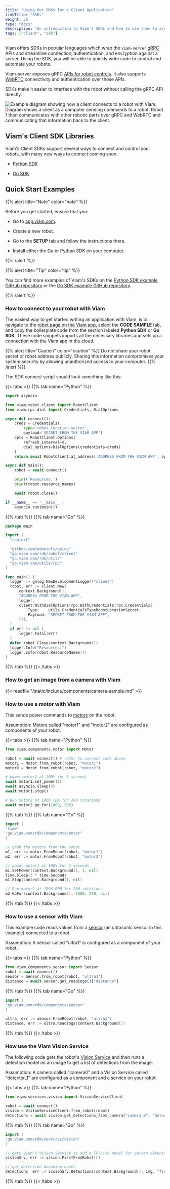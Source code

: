 ```yaml
---
title: "Using Our SDKs for a Client Application"
linkTitle: "SDKs"
weight: 30
type: "docs"
description: "An introduction to Viam's SDKs and how to use them to access and control your robot."
tags: ["client", "sdk"]
---
```


Viam offers SDKs in popular languages which wrap the `viam-server` [gRPC](https://grpc.io/) APIs and streamline connection, authentication, and encryption against a server.
Using the SDK, you will be able to quickly write code to control and automate your robots.

Viam-server exposes gRPC [APIs for robot controls](https://github.com/viamrobotics/api).
It also supports [WebRTC](https://webrtcforthecurious.com/) connectivity and authentication over those APIs.

SDKs make it easier to interface with the robot without calling the gRPC API directly.

<img src="../img/SDK-as-client/image1.png" alt="Example diagram showing how a client connects to a robot with Viam. Diagram shows a client as a computer sending commands to a robot. Robot 1 then communicates with other robotic parts over gRPC and WebRTC and communicating that information back to the client."><br>

## Viam's Client SDK Libraries

Viam's Client SDKs support several ways to connect and control your robots, with many new ways to connect coming soon.

- [Python SDK](https://python.viam.dev/)

- [Go SDK](https://pkg.go.dev/go.viam.com/rdk)

## Quick Start Examples

{{% alert title="Note" color="note" %}}

Before you get started, ensure that you:

- Go to [app.viam.com](https://app.viam.com/).

- Create a new robot.

- Go to the **SETUP** tab and follow the instructions there.

- Install either the [Go](https://pkg.go.dev/go.viam.com/rdk) or [Python](https://python.viam.dev/) SDK on your computer.

{{% /alert %}}

{{% alert title="Tip" color="tip" %}}

You can find more examples of Viam's SDKs on the [Python SDK example GitHub repository](https://github.com/viamrobotics/viam-python-sdk/tree/main/examples/server/v1) or the [Go SDK example GitHub repository](https://github.com/viamrobotics/rdk/tree/main/examples).

{{% /alert %}}

### How to connect to your robot with Viam

The easiest way to get started writing an application with Viam, is to navigate to the [robot page on the Viam app](https://app.viam.com/robots), select the **CODE SAMPLE** tab, and copy the boilerplate code from the section labeled **Python SDK** or **Go SDK**.
These code snippets imports all the necessary libraries and sets up a connection with the Viam app in the cloud.

{{% alert title="Caution" color="caution" %}}
Do not share your robot secret or robot address publicly.
Sharing this information compromises your system security by allowing unauthorized access to your computer.
{{% /alert %}}

The SDK connect script should look something like this:

{{< tabs >}}
{{% tab name="Python" %}}

```python {class="line-numbers linkable-line-numbers"}
import asyncio

from viam.robot.client import RobotClient
from viam.rpc.dial import Credentials, DialOptions

async def connect():
    creds = Credentials(
        type='robot-location-secret',
        payload='SECRET FROM THE VIAM APP')
    opts = RobotClient.Options(
        refresh_interval=0,
        dial_options=DialOptions(credentials=creds)
    )
    return await RobotClient.at_address('ADDRESS FROM THE VIAM APP', opts)

async def main():
    robot = await connect()

    print('Resources:')
    print(robot.resource_names)

    await robot.close()

if __name__ == '__main__':
    asyncio.run(main())
```

{{% /tab %}}
{{% tab name="Go" %}}

```go {class="line-numbers linkable-line-numbers"}
package main

import (
  "context"

  "github.com/edaniels/golog"
  "go.viam.com/rdk/robot/client"
  "go.viam.com/rdk/utils"
  "go.viam.com/utils/rpc"
)

func main() {
  logger := golog.NewDevelopmentLogger("client")
  robot, err := client.New(
      context.Background(),
      "ADDRESS FROM THE VIAM APP",
      logger,
      client.WithDialOptions(rpc.WithCredentials(rpc.Credentials{
          Type:    utils.CredentialsTypeRobotLocationSecret,
          Payload: "SECRET FROM THE VIAM APP",
      })),
  )
  if err != nil {
      logger.Fatal(err)
  }
  defer robot.Close(context.Background())
  logger.Info("Resources:")
  logger.Info(robot.ResourceNames())
}
```

{{% /tab %}}
{{< /tabs >}}

### How to get an image from a camera with Viam

{{< readfile "/static/include/components/camera-sample.md" >}}

### How to use a motor with Viam

This sends power commands to [motors](/components/motor/) on the robot.

Assumption: Motors called "motor1" and "motor2" are configured as components of your robot.

{{< tabs >}}
{{% tab name="Python" %}}

```python {class="line-numbers linkable-line-numbers"}
from viam.components.motor import Motor

robot = await connect() # refer to connect code above
motor1 = Motor.from_robot(robot, "motor1")
motor2 = Motor.from_robot(robot, "motor2")

# power motor1 at 100% for 3 seconds
await motor1.set_power(1)
await asyncio.sleep(3)
await motor1.stop()

# Run motor2 at 1000 rpm for 200 rotations
await motor2.go_for(1000, 200)
```

{{% /tab %}}
{{% tab name="Go" %}}

```go {class="line-numbers linkable-line-numbers"}
import (
"time"
"go.viam.com/rdk/components/motor"
)

// grab the motors from the robot
m1, err := motor.FromRobot(robot, "motor1")
m2, err := motor.FromRobot(robot, "motor2")

// power motor1 at 100% for 3 seconds
m1.SetPower(context.Background(), 1, nil)
time.Sleep(3 * time.Second)
m1.Stop(context.Background(), nil)

// Run motor2 at 1000 RPM for 200 rotations
m2.GoFor(context.Background(), 1000, 200, nil)
```

{{% /tab %}}
{{< /tabs >}}

### How to use a sensor with Viam

This example code reads values from a [sensor](/components/sensor/) (an ultrasonic sensor in this example) connected to a robot.

Assumption: A sensor called "ultra1" is configured as a component of your robot.

{{< tabs >}}
{{% tab name="Python" %}}

```python {class="line-numbers linkable-line-numbers"}
from viam.components.sensor import Sensor
robot = await connect()
sensor = Sensor.from_robot(robot, "ultra1")
distance = await sensor.get_readings()["distance"]
```

{{% /tab %}}
{{% tab name="Go" %}}

```go {class="line-numbers linkable-line-numbers"}
import (
"go.viam.com/rdk/components/sensor"
)

ultra, err := sensor.FromRobot(robot, "ultra1")
distance, err := ultra.Readings(context.Background())
```

{{% /tab %}}
{{< /tabs >}}

### How use the Viam Vision Service

The following code gets the robot's [Vision Service](https://python.viam.dev/autoapi/viam/services/vision/index.html?highlight=vision#module-viam.services.vision) and then runs a detection model on an image to get a list of detections from the image.

Assumption: A camera called "camera0" and a Vision Service called "detector_1" are configured as a component and a service on your robot.

{{< tabs >}}
{{% tab name="Python" %}}

```python {class="line-numbers linkable-line-numbers"}
from viam.services.vision import VisionServiceClient

robot = await connect()
vision = VisionServiceClient.from_robot(robot)
detections = await vision.get_detections_from_camera("camera_0", "detector_1")
```

{{% /tab %}}
{{% tab name="Go" %}}

```go {class="line-numbers linkable-line-numbers"}
import (
"go.viam.com/rdk/services/vision"
)

// gets Viam's Vision Service to add a TF-Lite model for person detection
visionSrv, err := vision.FirstFromRobot(r)

// get detection bounding boxes
detections, err := visionSrv.Detections(context.Background(), img, "find_objects")
```

{{% /tab %}}
{{< /tabs >}}
